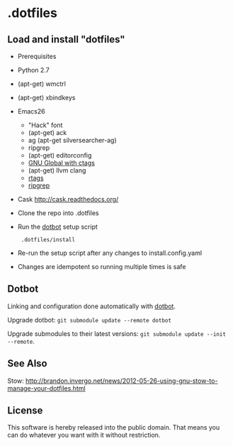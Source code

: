 .dotfiles
========

Load and install "dotfiles"
----------------------

 * Prerequisites
  * Python 2.7
  * (apt-get) wmctrl
  * (apt-get) xbindkeys
  * Emacs26
    * "Hack" font
    * (apt-get) ack
    * ag (apt-get silversearcher-ag)
    * ripgrep
    * (apt-get) editorconfig
    * [GNU Global with ctags]
    * (apt-get) llvm clang
    * [rtags]
    * [ripgrep]
  * Cask http://cask.readthedocs.org/
 * Clone the repo into .dotfiles
 * Run the [dotbot] setup script

        .dotfiles/install

 * Re-run the setup script after any changes to install.config.yaml
  * Changes are idempotent so running multiple times is safe

Dotbot
------

Linking and configuration done automatically with [dotbot].

Upgrade dotbot:
`git submodule update --remote dotbot`

Upgrade submodules to their latest versions:
`git submodule update --init --remote`.


See Also
--------

Stow: http://brandon.invergo.net/news/2012-05-26-using-gnu-stow-to-manage-your-dotfiles.html


License
-------

This software is hereby released into the public domain. That means you can do
whatever you want with it without restriction.

[dotbot]: https://github.com/anishathalye/dotbot
[GNU Global with ctags]: https://github.com/leoliu/ggtags/wiki/Install-Global-with-support-for-exuberant-ctags
[rtags]: https://github.com/Andersbakken/rtags/wiki/Installing-RTags#let-the-build-system-download-and-compile-llvmclang
[ripgrep]: https://github.com/BurntSushi/ripgrep#installation
